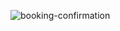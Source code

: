 ![booking-confirmation](https://github.com/user-attachments/assets/d4a4e5ea-f204-46c9-94d1-99f7883d8bd8)
